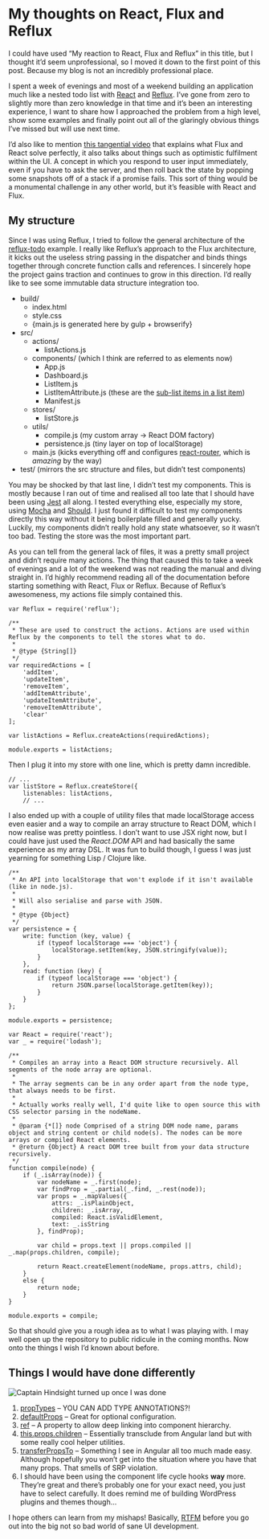 # My thoughts on React, Flux and Reflux

I could have used “My reaction to React, Flux and Reflux” in this title, but I thought it’d seem unprofessional, so I moved it down to the first point of this post. Because my blog is not an incredibly professional place.

I spent a week of evenings and most of a weekend building an application much like a nested todo list with [React](http://facebook.github.io/react/) and [Reflux](https://github.com/spoike/refluxjs/). I’ve gone from zero to slightly more than zero knowledge in that time and it’s been an interesting experience, I want to share how I approached the problem from a high level, show some examples and finally point out all of the glaringly obvious things I’ve missed but will use next time.

I’d also like to mention [this tangential video](http://dev.hubspot.com/blog/moving-backbone-to-flux-react) that explains what Flux and React solve perfectly, it also talks about things such as optimistic fulfilment within the UI. A concept in which you respond to user input immediately, even if you have to ask the server, and then roll back the state by popping some snapshots off of a stack if a promise fails. This sort of thing would be a monumental challenge in any other world, but it’s feasible with React and Flux.

## My structure

Since I was using Reflux, I tried to follow the general architecture of the [reflux-todo](https://github.com/spoike/refluxjs-todo) example. I really like Reflux’s approach to the Flux architecture, it kicks out the useless string passing in the dispatcher and binds things together through concrete function calls and references. I sincerely hope the project gains traction and continues to grow in this direction. I’d really like to see some immutable data structure integration too.

* build/
  * index.html
  * style.css
  * \{main.js is generated here by gulp + browserify}
* src/
  * actions/
    * listActions.js
  * components/ (which I think are referred to as elements now)
    * App.js
    * Dashboard.js
    * ListItem.js
    * ListItemAttribute.js (these are the [sub-list items in a list item](http://inception.davepedu.com/))
    * Manifest.js
  * stores/
    * listStore.js
  * utils/
    * compile.js (my custom array -> React DOM factory)
    * persistence.js (tiny layer on top of localStorage)
  * main.js (kicks everything off and configures [react-router](https://github.com/rackt/react-router), which is _amazing_ by the way)
* test/ (mirrors the src structure and files, but didn’t test components)

You may be shocked by that last line, I didn’t test my components. This is mostly because I ran out of time and realised all too late that I should have been using [Jest](http://facebook.github.io/jest/) all along. I tested everything else, especially my store, using [Mocha](http://mochajs.org/) and [Should](https://github.com/shouldjs/should.js). I just found it difficult to test my components directly this way without it being boilerplate filled and generally yucky. Luckily, my components didn’t really hold any state whatsoever, so it wasn’t too bad. Testing the store was the most important part.

As you can tell from the general lack of files, it was a pretty small project and didn’t require many actions. The thing that caused this to take a week of evenings and a lot of the weekend was not reading the manual and diving straight in. I’d highly recommend reading all of the documentation before starting something with React, Flux or Reflux. Because of Reflux’s awesomeness, my actions file simply contained this.

```
var Reflux = require('reflux');

/**
 * These are used to construct the actions. Actions are used within Reflux by the components to tell the stores what to do.
 *
 * @type {String[]}
 */
var requiredActions = [
    'addItem',
    'updateItem',
    'removeItem',
    'addItemAttribute',
    'updateItemAttribute',
    'removeItemAttribute',
    'clear'
];

var listActions = Reflux.createActions(requiredActions);

module.exports = listActions;
```

Then I plug it into my store with one line, which is pretty damn incredible.

```
// ...
var listStore = Reflux.createStore({
    listenables: listActions,
    // ...
```

I also ended up with a couple of utility files that made localStorage access even easier and a way to compile an array structure to React DOM, which I now realise was pretty pointless. I don’t want to use JSX right now, but I could have just used the _React.DOM_ API and had basically the same experience as my array DSL. It was fun to build though, I guess I was just yearning for something Lisp / Clojure like.

```
/**
 * An API into localStorage that won't explode if it isn't available (like in node.js).
 *
 * Will also serialise and parse with JSON.
 *
 * @type {Object}
 */
var persistence = {
    write: function (key, value) {
        if (typeof localStorage === 'object') {
            localStorage.setItem(key, JSON.stringify(value));
        }
    },
    read: function (key) {
        if (typeof localStorage === 'object') {
            return JSON.parse(localStorage.getItem(key));
        }
    }
};

module.exports = persistence;
```

```
var React = require('react');
var _ = require('lodash');

/**
 * Compiles an array into a React DOM structure recursively. All segments of the node array are optional.
 *
 * The array segments can be in any order apart from the node type, that always needs to be first.
 *
 * Actually works really well, I'd quite like to open source this with CSS selector parsing in the nodeName.
 *
 * @param {*[]} node Comprised of a string DOM node name, params object and string content or child node(s). The nodes can be more arrays or compiled React elements.
 * @return {Object} A react DOM tree built from your data structure recursively.
 */
function compile(node) {
    if (_.isArray(node)) {
        var nodeName = _.first(node);
        var findProp = _.partial(_.find, _.rest(node));
        var props = _.mapValues({
            attrs: _.isPlainObject,
            children: _.isArray,
            compiled: React.isValidElement,
            text: _.isString
        }, findProp);

        var child = props.text || props.compiled || _.map(props.children, compile);

        return React.createElement(nodeName, props.attrs, child);
    }
    else {
        return node;
    }
}

module.exports = compile;
```

So that should give you a rough idea as to what I was playing with. I may well open up the repository to public ridicule in the coming months. Now onto the things I wish I’d known about before.

## Things I would have done differently

![Captain Hindsight turned up once I was done](http://img3.wikia.nocookie.net/__cb20101028071113/southpark/images/d/d8/Coon2Hindsight10.png)

1. [propTypes](http://facebook.github.io/react/docs/reusable-components.html#prop-validation) – YOU CAN ADD TYPE ANNOTATIONS?!
2. [defaultProps](http://facebook.github.io/react/docs/reusable-components.html#default-prop-values) – Great for optional configuration.
3. [ref](http://facebook.github.io/react/docs/more-about-refs.html) – A property to allow deep linking into component hierarchy.
4. [this.props.children](http://facebook.github.io/react/docs/top-level-api.html#react.children) – Essentially transclude from Angular land but with some really cool helper utilities.
5. [transferPropsTo](http://facebook.github.io/react/docs/transferring-props.html) – Something I see in Angular all too much made easy. Although hopefully you won’t get into the situation where you have that many props. That smells of SRP violation.
6. I should have been using the component life cycle hooks **way** more. They’re great and there’s probably one for your exact need, you just have to select carefully. It does remind me of building WordPress plugins and themes though…

I hope others can learn from my mishaps! Basically, [RTFM](http://en.wikipedia.org/wiki/RTFM) before you go out into the big not so bad world of sane UI development.
